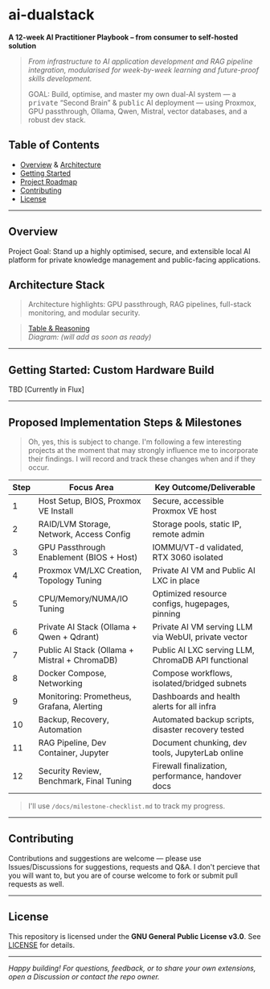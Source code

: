 # ai-dualstack

**A 12-week AI Practitioner Playbook – from consumer to self-hosted solution**

> *From infrastructure to AI application development and RAG pipeline integration, modularised for week-by-week learning and future-proof skills development.*
>
> GOAL: Build, optimise, and master my own dual-AI system — a <kbd>private</kbd> “Second Brain” & <kbd>public</kbd> AI deployment — using Proxmox, GPU passthrough, Ollama, Qwen, Mistral, vector databases, and a robust dev stack.  
>  


## Table of Contents

- [Overview](#overview) & [Architecture](#architecture-key-components)
- [Getting Started](#getting-started-custom-hardware-build)
- [Project Roadmap](#proposed-implementation-steps--milestones)
- [Contributing](#contributing)
- [License](#license)

---

## Overview
Project Goal: Stand up a highly optimised, secure, and extensible local AI platform for private knowledge management and public-facing applications.

## **Architecture Stack**
> Architecture highlights: GPU passthrough, RAG pipelines, full-stack monitoring, and modular security.

> [Table & Reasoning](/docs/ai-stack.md) \
> _*Diagram: (will add as soon as ready)*_

---

## Getting Started: Custom Hardware Build
<!--
> A core part of the decision maaking towards this system was remaining under a $AUD 2400 budget whilst having a configuration that delivers good local AI capabilities \& performance (aiming at 50-70+ tokens/second) while maintaining complete data privacy and requiring minimal maintenance overhead. The component choices therefore represent aiming to achieve the optimal balance of privacy, performance, scalability and operational simplicity. 

 - 1 X [Gigabyte B760 GAMING](https://www.gigabyte.com/Motherboard/B760-GAMING-X-DDR4-rev-10) X AX MB, B760, 4x DDR5, 3x PCI-E 4.0/3.0 x16, 3x M.2, 4x SATA3, 2x USB 3.2, 1x USB-C 3.2, DisplayPort 1.2, HDMI 2.0, ATX, WIFI 6E
 - 1 X [Intel Core i5 14400F](https://www.intel.com/content/www/us/en/products/sku/236777/intel-core-i5-processor-14400f-20m-cache-up-to-4-70-ghz/specifications.html) (Base:2.5GHz, Turbo:4.7GHz / 29.5MB / LGA1700 / 10 Core / 16 Threads / 65W / Raptor Lake Refresh)
  - 1 X [Thermalright Peerless Assassin 140 Black Dual Tower CPU Cooler](https://www.thermalright.com/product/peerless-assassin-140-black/), 120mm and 140mm Fan, Compatible with Intel 115X, 1200, 1700, 185X, 2011, 2066, AMD AM5
 - 2 X [G.Skill Flare X5 64GB (2x32GB) PC5-48000 (6000MHz) DDR5](https://www.gskill.com/products/1/165/396/Flare-X5-DDR5-AMD-EXPO), CL 36-36-36, 1.35V, Dual Channel Kit, Intel XMP 3.0 and EXPO Ready
 - 3 X [Crucial 1TB SSD](https://www.crucial.com/ssd/p3-plus/CT1000P3PSSD8), P3 Plus, M.2 2280 NVMe PCIe 4.0, Read up to 5,000MB/s, Write up to 3,600MB/s, 2M Hours MTBF, 220TBW
 - 1 X [MSI GeForce RTX 3060 VENTUS 2X 12G OC](https://www.msi.com/Graphics-Card/GeForce-RTX-3060-VENTUS-2X-12G-OC) (Boost: 1807MHz), 12GB GDDR6 (15000MHz), PCI-E 4.0, 3x DisplayPort 1.4a, 1x HDMI 2.1, Vented Backplate, TORX Fan

> **Begin at [`/docs/host-setup.md`](/docs/host-setup.md)** for the physical-to-virtualisation platform configurations.
--> TBD [Currently in Flux]
---

## Proposed Implementation Steps & Milestones
> Oh, yes, this is subject to change. I'm following a few interesting projects at the moment that may strongly influence me to incorporate their findings. I will record and track these changes when and if they occur.

| Step | Focus Area | Key Outcome/Deliverable |
| ----- | ----- | ----- |
| 1 | Host Setup, BIOS, Proxmox VE Install | Secure, accessible Proxmox VE host |
| 2 | RAID/LVM Storage, Network, Access Config | Storage pools, static IP, remote admin |
| 3 | GPU Passthrough Enablement (BIOS \+ Host) | IOMMU/VT-d validated, RTX 3060 isolated |
| 4 | Proxmox VM/LXC Creation, Topology Tuning | Private AI VM and Public AI LXC in place |
| 5 | CPU/Memory/NUMA/IO Tuning | Optimized resource configs, hugepages, pinning |
| 6 | Private AI Stack (Ollama \+ Qwen \+ Qdrant) | Private AI VM serving LLM via WebUI, private vector |
| 7 | Public AI Stack (Ollama \+ Mistral \+ ChromaDB) | Public AI LXC serving LLM, ChromaDB API functional |
| 8 | Docker Compose, Networking | Compose workflows, isolated/bridged subnets |
| 9 | Monitoring: Prometheus, Grafana, Alerting | Dashboards and health alerts for all infra |
| 10 | Backup, Recovery, Automation | Automated backup scripts, disaster recovery tested |
| 11 | RAG Pipeline, Dev Container, Jupyter | Document chunking, dev tools, JupyterLab online |
| 12 | Security Review, Benchmark, Final Tuning | Firewall finalization, performance, handover docs |

> I'll use `/docs/milestone-checklist.md` to track my progress.

---

## Contributing

Contributions and suggestions are welcome — please use Issues/Discussions for suggestions, requests and Q&A. I don't percieve that you will want to, but you are of course welcome to fork or submit pull requests as well.

---

## License

This repository is licensed under the **GNU General Public License v3.0**. See [LICENSE](LICENSE) for details.

---

*Happy building! For questions, feedback, or to share your own extensions, open a Discussion or contact the repo owner.*
